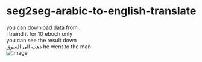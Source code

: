 # seg2seg-arabic-to-english-translate
you can download data from :                                                             
i traind it for 10 eboch only                                          
you can see the result down                                                                        
                                                                                               ذهب الى السوق
he went to the man                                                                                      
![image](https://user-images.githubusercontent.com/81778920/113365336-c80a3400-930a-11eb-8fa5-9b70e9650b9b.png)
